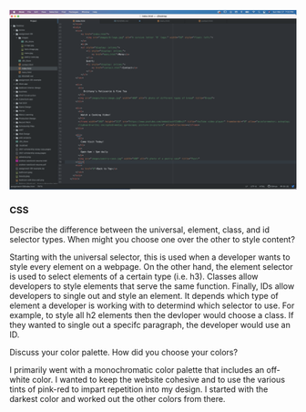 
![Screenshot](./images/screenshot-09.png)

### CSS

Describe the difference between the universal, element, class, and id selector types. When might you choose one over the other to style content?

Starting with the universal selector, this is used when a developer wants to style every element on a webpage. On the other hand, the element selector is used to select elements of a certain type (i.e. h3).
Classes allow developers to style elements that serve the same function. Finally, IDs allow developers to single out and style an element. It depends which type of element a developer is working with to determind which selector to use. For example, to style all h2 elements then the devloper would choose a class. If they wanted to single out a specifc paragraph, the developer would use an ID.

Discuss your color palette. How did you choose your colors?

I primarily went with a monochromatic color palette that includes an off-white color. I wanted to keep the website cohesive and to use the various tints of pink-red to impart repetition into my design. I started with the darkest color and worked out the other colors from there.
